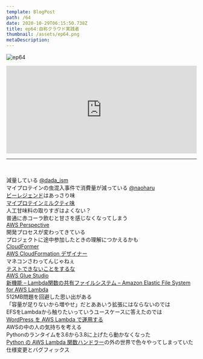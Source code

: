 ```yaml
---  
template: BlogPost  
path: /64
date: 2020-10-29T06:15:50.738Z  
title: ep64:自称クラウド実践者
thumbnail: /assets/ep64.png
metaDescription:  
---  
```

![ep64](/assets/ep64.png)  

<iframe src="https://open.spotify.com/embed/episode/5FSAhHbUTxI74LEWKpsUf5" width="100%" height="232" frameBorder="0" allowfullscreen="" allow="autoplay; clipboard-write; encrypted-media; fullscreen; picture-in-picture"></iframe>

***
  
</br>

減量している [@dada_ism](https://twitter.com/dada_ism)   
マイプロテインの虫混入事件で消費量が減っている [@naoharu](https://twitter.com/naoharu)   
[ビーレジェンド](https://belegend.jp/)はあっさり味   
[マイプロテインミルクティ味](https://amzn.to/3mo75vz)  
人工甘味料の取りすぎはよくない？  
普通に赤コーラ飲むと甘さを感じなくなってしまう  
[AWS Perspective](https://aws.amazon.com/jp/solutions/implementations/aws-perspective/)    
開発プロセスが変わってきている  
プロジェクトに途中参加したときの理解につかえるかも   
[CloudFormer](https://docs.aws.amazon.com/ja_jp/AWSCloudFormation/latest/UserGuide/cfn-using-cloudformer.html)  
[AWS CloudFormation デザイナー](https://docs.aws.amazon.com/ja_jp/AWSCloudFormation/latest/UserGuide/working-with-templates-cfn-designer.html)  
マネコンさわってんじゃねぇ  
[テストできないことをするな](https://jamming.fm/26)  
[AWS Glue Studio](https://dev.classmethod.jp/articles/20200924-aws-glue-studio/)  
[新機能 – Lambda関数の共有ファイルシステム – Amazon Elastic File System for AWS Lambda]( https://aws.amazon.com/jp/blogs/news/new-a-shared-file-system-for-your-lambda-functions/)  
512MB問題を回避した思い出がある  
「容量が足りないから増やせ」だとああいう拡張にはならないのでは  
EFSをLambdaから触りたいっていうユースケースに答えたのでは  
[WordPress を AWS Lambda で運用する](https://keita.blog/2020/07/07/wordpress-%E3%82%92-aws-lambda-%E3%81%A7%E9%81%8B%E7%94%A8%E3%81%99%E3%82%8B/)  
AWSの中の人の気持ちを考える  
Pythonのランタイムを3.6から3.8に上げたら動かなくなった  
[Python の AWS Lambda 関数ハンドラー](https://docs.aws.amazon.com/ja_jp/lambda/latest/dg/python-handler.html)の外の世界で色々やってしまっていた  
仕様変更とバグフィックス  